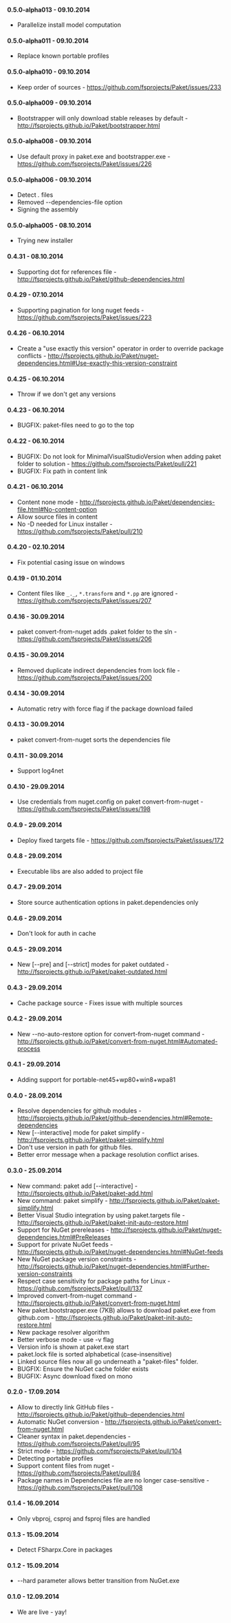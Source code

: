 #### 0.5.0-alpha013 - 09.10.2014
* Parallelize install model computation

#### 0.5.0-alpha011 - 09.10.2014
* Replace known portable profiles

#### 0.5.0-alpha010 - 09.10.2014
* Keep order of sources - https://github.com/fsprojects/Paket/issues/233

#### 0.5.0-alpha009 - 09.10.2014
* Bootstrapper will only download stable releases by default - http://fsprojects.github.io/Paket/bootstrapper.html

#### 0.5.0-alpha008 - 09.10.2014
* Use default proxy in paket.exe and bootstrapper.exe - https://github.com/fsprojects/Paket/issues/226

#### 0.5.0-alpha006 - 09.10.2014
* Detect _._ files
* Removed --dependencies-file option
* Signing the assembly  

#### 0.5.0-alpha005 - 08.10.2014
* Trying new installer

#### 0.4.31 - 08.10.2014
* Supporting dot for references file - http://fsprojects.github.io/Paket/github-dependencies.html

#### 0.4.29 - 07.10.2014
* Supporting pagination for long nuget feeds - https://github.com/fsprojects/Paket/issues/223

#### 0.4.26 - 06.10.2014
* Create a "use exactly this version" operator in order to override package conflicts - http://fsprojects.github.io/Paket/nuget-dependencies.html#Use-exactly-this-version-constraint

#### 0.4.25 - 06.10.2014
* Throw if we don't get any versions

#### 0.4.23 - 06.10.2014
* BUGFIX: paket-files need to go to the top

#### 0.4.22 - 06.10.2014
* BUGFIX: Do not look for MinimalVisualStudioVersion when adding paket folder to solution - https://github.com/fsprojects/Paket/pull/221
* BUGFIX: Fix path in content link

#### 0.4.21 - 06.10.2014
* Content none mode - http://fsprojects.github.io/Paket/dependencies-file.html#No-content-option
* Allow source files in content
* No -D needed for Linux installer - https://github.com/fsprojects/Paket/pull/210

#### 0.4.20 - 02.10.2014
* Fix potential casing issue on windows

#### 0.4.19 - 01.10.2014
* Content files like `_._`, `*.transform` and `*.pp` are ignored - https://github.com/fsprojects/Paket/issues/207

#### 0.4.16 - 30.09.2014
* paket convert-from-nuget adds .paket folder to the sln - https://github.com/fsprojects/Paket/issues/206
 
#### 0.4.15 - 30.09.2014
* Removed duplicate indirect dependencies from lock file - https://github.com/fsprojects/Paket/issues/200

#### 0.4.14 - 30.09.2014
* Automatic retry with force flag if the package download failed

#### 0.4.13 - 30.09.2014
* paket convert-from-nuget sorts the dependencies file

#### 0.4.11 - 30.09.2014
* Support log4net

#### 0.4.10 - 29.09.2014
* Use credentials from nuget.config on paket convert-from-nuget - https://github.com/fsprojects/Paket/issues/198

#### 0.4.9 - 29.09.2014
* Deploy fixed targets file - https://github.com/fsprojects/Paket/issues/172

#### 0.4.8 - 29.09.2014
* Executable libs are also added to project file

#### 0.4.7 - 29.09.2014
* Store source authentication options in paket.dependencies only

#### 0.4.6 - 29.09.2014
* Don't look for auth in cache 

#### 0.4.5 - 29.09.2014
* New [--pre] and [--strict] modes for paket outdated - http://fsprojects.github.io/Paket/paket-outdated.html 

#### 0.4.3 - 29.09.2014
* Cache package source - Fixes issue with multiple sources

#### 0.4.2 - 29.09.2014
* New --no-auto-restore option for convert-from-nuget command - http://fsprojects.github.io/Paket/convert-from-nuget.html#Automated-process

#### 0.4.1 - 29.09.2014
* Adding support for portable-net45+wp80+win8+wpa81

#### 0.4.0 - 28.09.2014
* Resolve dependencies for github modules - http://fsprojects.github.io/Paket/github-dependencies.html#Remote-dependencies
* New [--interactive] mode for paket simplify - http://fsprojects.github.io/Paket/paket-simplify.html
* Don't use version in path for github files.
* Better error message when a package resolution conflict arises.

#### 0.3.0 - 25.09.2014
* New command: paket add [--interactive] - http://fsprojects.github.io/Paket/paket-add.html
* New command: paket simplify - http://fsprojects.github.io/Paket/paket-simplify.html
* Better Visual Studio integration by using paket.targets file - http://fsprojects.github.io/Paket/paket-init-auto-restore.html
* Support for NuGet prereleases - http://fsprojects.github.io/Paket/nuget-dependencies.html#PreReleases
* Support for private NuGet feeds - http://fsprojects.github.io/Paket/nuget-dependencies.html#NuGet-feeds
* New NuGet package version constraints - http://fsprojects.github.io/Paket/nuget-dependencies.html#Further-version-constraints
* Respect case sensitivity for package paths for Linux - https://github.com/fsprojects/Paket/pull/137
* Improved convert-from-nuget command - http://fsprojects.github.io/Paket/convert-from-nuget.html
* New paket.bootstrapper.exe (7KB) allows to download paket.exe from github.com - http://fsprojects.github.io/Paket/paket-init-auto-restore.html
* New package resolver algorithm
* Better verbose mode - use -v flag
* Version info is shown at paket.exe start
* paket.lock file is sorted alphabetical (case-insensitive) 
* Linked source files now all go underneath a "paket-files" folder.
* BUGFIX: Ensure the NuGet cache folder exists
* BUGFIX: Async download fixed on mono

#### 0.2.0 - 17.09.2014
* Allow to directly link GitHub files - http://fsprojects.github.io/Paket/github-dependencies.html
* Automatic NuGet conversion - http://fsprojects.github.io/Paket/convert-from-nuget.html
* Cleaner syntax in paket.dependencies - https://github.com/fsprojects/Paket/pull/95
* Strict mode - https://github.com/fsprojects/Paket/pull/104
* Detecting portable profiles
* Support content files from nuget - https://github.com/fsprojects/Paket/pull/84
* Package names in Dependencies file are no longer case-sensitive - https://github.com/fsprojects/Paket/pull/108

#### 0.1.4 - 16.09.2014
* Only vbproj, csproj and fsproj files are handled

#### 0.1.3 - 15.09.2014
* Detect FSharpx.Core in packages

#### 0.1.2 - 15.09.2014
* --hard parameter allows better transition from NuGet.exe

#### 0.1.0 - 12.09.2014
* We are live - yay!